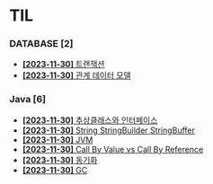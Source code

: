 # TIL
 
### DATABASE [2]
- [**[2023-11-30]**  트랜잭션](https://github.com/A-lass/TIL/blob/main/DATABASE/트랜잭션.md)
- [**[2023-11-30]**  관계 데이터 모델](https://github.com/A-lass/TIL/blob/main/DATABASE/관계_데이터_모델.md)
### Java [6]
- [**[2023-11-30]**  추상클래스와 인터페이스](https://github.com/A-lass/TIL/blob/main/Java/추상클래스와_인터페이스.md)
- [**[2023-11-30]**  String StringBuilder StringBuffer](https://github.com/A-lass/TIL/blob/main/Java/String_StringBuilder_StringBuffer.md)
- [**[2023-11-30]**  JVM](https://github.com/A-lass/TIL/blob/main/Java/JVM.md)
- [**[2023-11-30]**  Call By Value vs Call By Reference](https://github.com/A-lass/TIL/blob/main/Java/Call_By_Value_vs_Call_By_Reference.md)
- [**[2023-11-30]**  동기화](https://github.com/A-lass/TIL/blob/main/Java/동기화.md)
- [**[2023-11-30]**  GC](https://github.com/A-lass/TIL/blob/main/Java/GC.md)

